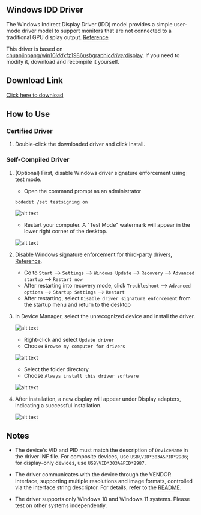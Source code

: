 ## Windows IDD Driver

The Windows Indirect Display Driver (IDD) model provides a simple user-mode driver model to support monitors that are not connected to a traditional GPU display output. [Reference](https://learn.microsoft.com/en-us/windows-hardware/drivers/display/indirect-display-driver-model-overview)

This driver is based on [chuanjinpang/win10*idd*xfz1986*usb*graphic*driver*display](https://github.com/chuanjinpang/win10*idd*xfz1986*usb*graphic*driver*display). If you need to modify it, download and recompile it yourself.

## Download Link

[Click here to download](https://dl.espressif.com/AE/esp-iot-solution/xfz1986*usb*graphic*250224*rc_sign.exe)

## How to Use

### Certified Driver

1. Double-click the downloaded driver and click Install.

### Self-Compiled Driver

1. (Optional) First, disable Windows driver signature enforcement using test mode.

   * Open the command prompt as an administrator

    ```shell
    bcdedit /set testsigning on
    ```

    ![alt text](../_static/cmd.png)

    * Restart your computer. A "Test Mode" watermark will appear in the lower right corner of the desktop.

    ![alt text](../_static/test_mode.png)

2. Disable Windows signature enforcement for third-party drivers, [Reference](https://answers.microsoft.com/zh-hans/windows/forum/all/%E5%AE%89%E8%A3%85%E9%A9%B1%E5%8A%A8%E7%A8%8B/de380edb-5f62-474e-9820-5663db1af086).

    * Go to `Start` --> `Settings` --> `Windows Update` --> `Recovery` --> `Advanced startup` --> `Restart now`
    * After restarting into recovery mode, click `Troubleshoot` --> `Advanced options` --> `Startup Settings` --> `Restart`
    * After restarting, select `Disable driver signature enforcement` from the startup menu and return to the desktop

3. In Device Manager, select the unrecognized device and install the driver.

    ![alt text](../_static/device.png)

    * Right-click and select `Update driver`
    * Choose `Browse my computer for drivers`

    ![alt text](../_static/add_driver.png)

    * Select the folder directory
    * Choose `Always install this driver software`

    ![alt text](../_static/windows_driver_1.png)

4. After installation, a new display will appear under Display adapters, indicating a successful installation.

    ![alt text](../_static/new_screen.png)

## Notes

* The device's VID and PID must match the description of `DeviceName` in the driver INF file. For composite devices, use `USB\VID*303A&PID*2986`; for display-only devices, use `USB\VID*303A&PID*2987`.

* The driver communicates with the device through the VENDOR interface, supporting multiple resolutions and image formats, controlled via the interface string descriptor. For details, refer to the [README](https://github.com/chuanjinpang/win10*idd*xfz1986*usb*graphic*driver*display/blob/main/README.md).

* The driver supports only Windows 10 and Windows 11 systems. Please test on other systems independently.
